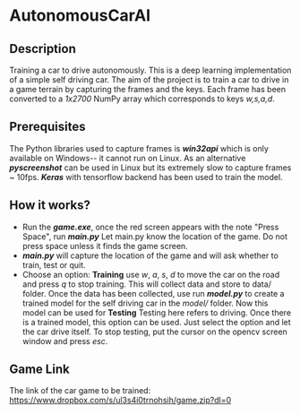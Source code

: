# **AutonomousCarAI**
## Description

Training a car to drive autonomously. This is a deep learning implementation of a simple self driving car.  The aim of the project is to train a car to drive in a game terrain by capturing the frames and the keys. Each frame has been converted to a *1x2700* NumPy array which corresponds to keys *w,s,a,d*.

## Prerequisites

The Python libraries used to capture frames is ***win32api*** which is only available on Windows-- it cannot run on Linux. As an alternative ***pyscreenshot*** can be used in Linux but its extremely slow to capture frames ~ 10fps. ***Keras*** with tensorflow backend has been used to train the model.



## How it works?

 - Run the ***game.exe***, once the red screen appears with the note "Press Space", run ***main.py*** Let main.py know the location of the game. Do not press space unless it finds the game screen.
 - ***main.py*** will capture the location of the game and will ask whether to train, test or quit.
 - Choose an option:
**Training** use *w*, *a*, *s*, *d* to move the car on the road and press *q* to stop training. This will collect data and store to data/ folder. Once the data has been collected, use run ***model.py*** to create a trained model for the self driving car  in the *model/* folder. Now this model can be used for
**Testing** Testing here refers to driving. Once there is a trained model, this option can be used. Just select the option and let the car drive itself. To stop testing, put the cursor on the opencv screen window and press *esc*.




## Game Link

The link of the car game to be trained:
https://www.dropbox.com/s/ul3s4i0trnohsih/game.zip?dl=0
